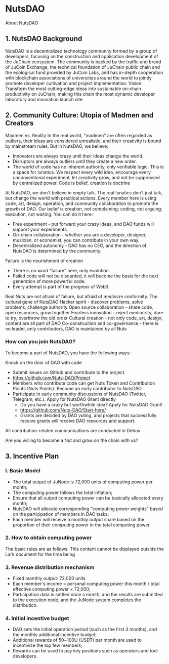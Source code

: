 # NutsDAO
About NutsDAO

## 1. NutsDAO Background
NutsDAO is a decentralized technology community formed by a group of developers, focusing on the construction and application development of the JuChain ecosystem.
The community is backed by the traffic and brand of JuCoin Exchange, the technical foundation of JuChain public chain and the ecological fund provided by JuCoin Labs, and has in-depth cooperation with blockchain associations of universities around the world to jointly promote developer cultivation and project implementation.
Vision: Transform the most cutting-edge ideas into sustainable on-chain productivity on JuChain, making this chain the most dynamic developer laboratory and innovation launch site.

## 2. Community Culture: Utopia of Madmen and Creators
Madmen vs. Reality
In the real world, "madmen" are often regarded as outliers, their ideas are considered unrealistic, and their creativity is bound by mainstream rules. But in NutsDAO, we believe:
  - Innovators are always crazy until their ideas change the world.
  - Disruptors are always outliers until they create a new order.
  - The world of code has no inherent authority, only verifiable logic.
  This is a space for lunatics. We respect every wild idea, encourage every unconventional experiment, let creativity grow, and not be suppressed by centralized power.
Code is belief, creation is doctrine

At NutsDAO, we don't believe in empty talk. The real lunatics don't just talk, but change the world with practical actions.
Every member here is using code, art, design, operation, and community collaboration to promote the growth of DAO.
Our belief is creation, not complaining; coding, not arguing; execution, not waiting.
You can do it here:
  
  - Free experiment - put forward your crazy ideas, and DAO funds will support your experiments.
  - On-chain collaboration - whether you are a developer, designer, musician, or economist, you can contribute in your own way.
  - Decentralized autonomy - DAO has no CEO, and the direction of NutsDAO is determined by the community.

  Failure is the nourishment of creation
  - There is no word "failure" here, only evolution.
  - Failed code will not be discarded, it will become the basis for the next generation of more powerful code.
  - Every attempt is part of the progress of Web3.
    
Real Nuts are not afraid of failure, but afraid of mediocre conformity.
The cultural gene of NutsDAO
Hacker spirit - discover problems, solve problems, challenge authority
Open source collaboration - share code, open resources, grow together
Fearless innovation - reject mediocrity, dare to try, overthrow the old order
Cultural creation - not only code, art, design, content are all part of DAO
Co-construction and co-governance - there is no leader, only contributors, DAO is maintained by all Nuts

### How can you join NutsDAO?

To become a part of NutsDAO, you have the following ways:

  Knock on the door of DAO with code
  - Submit issues on Github and contribute to the project.
  - https://github.com/Nuts-DAO/Project
  - Members who contribute code can get Nuts Token and Contribution Points (Nuts Points).
Become an early contributor to NutsDAO
- Participate in early community discussions of NutsDAO (Twitter, Telegram, etc.).
  Apply for NutsDAO Grant directly
  - Do you have a crazy but worthwhile idea? Apply for NutsDAO Grant!
  - https://github.com/Nuts-DAO/Start-here/
  - Grants are decided by DAO voting, and projects that successfully receive grants will receive DAO resources and support.

All contribution-related communications are conducted in Debox

Are you willing to become a Nut and grow on the chain with us?

## 3. Incentive Plan

### I. Basic Model
  
  - The total output of JuNode is 72,000 units of computing power per month;
  - The computing power follows the total inflation;
  - Ensure that all output computing power can be basically allocated every month;
  - NutsDAO will allocate corresponding "computing power weights" based on the participation of members in DAO tasks;
  - Each member will receive a monthly output share based on the proportion of their computing power in the total computing power.

### 2. How to obtain computing power
The basic rules are as follows:
This content cannot be displayed outside the Lark document for the time being


### 3. Revenue distribution mechanism
  
  - Fixed monthly output: 72,000 units
  - Each member's income = personal computing power this month / total effective computing power × 72,000;
  - Participation data is settled once a month, and the results are submitted to the execution node, and the JuNode system completes the distribution.

### 4. Initial incentive budget
  
  - DAO sets the initial operation period (such as the first 3 months), and the monthly additional incentive budget:
  - Additional rewards of 50~100U (USDT) per month are used to incentivize the top few members;
  - Rewards can be used to pay key positions such as operators and tool developers.

